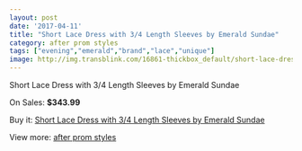 ```yaml
---
layout: post
date: '2017-04-11'
title: "Short Lace Dress with 3/4 Length Sleeves by Emerald Sundae"
category: after prom styles
tags: ["evening","emerald","brand","lace","unique"]
image: http://img.transblink.com/16861-thickbox_default/short-lace-dress-with-3-4-length-sleeves-by-emerald-sundae.jpg
---
```

Short Lace Dress with 3/4 Length Sleeves by Emerald Sundae

On Sales: **$343.99**
<a href="https://www.transblink.com/en/after-prom-styles/5322-short-lace-dress-with-3-4-length-sleeves-by-emerald-sundae.html"><amp-img layout="responsive" width="600" height="600" src="//img.transblink.com/16861-thickbox_default/short-lace-dress-with-3-4-length-sleeves-by-emerald-sundae.jpg" alt="Short Lace Dress with 3/4 Length Sleeves by Emerald Sundae 0" /></a>
<a href="https://www.transblink.com/en/after-prom-styles/5322-short-lace-dress-with-3-4-length-sleeves-by-emerald-sundae.html"><amp-img layout="responsive" width="600" height="600" src="//img.transblink.com/16863-thickbox_default/short-lace-dress-with-3-4-length-sleeves-by-emerald-sundae.jpg" alt="Short Lace Dress with 3/4 Length Sleeves by Emerald Sundae 1" /></a>
<a href="https://www.transblink.com/en/after-prom-styles/5322-short-lace-dress-with-3-4-length-sleeves-by-emerald-sundae.html"><amp-img layout="responsive" width="600" height="600" src="//img.transblink.com/16862-thickbox_default/short-lace-dress-with-3-4-length-sleeves-by-emerald-sundae.jpg" alt="Short Lace Dress with 3/4 Length Sleeves by Emerald Sundae 2" /></a>

Buy it: [Short Lace Dress with 3/4 Length Sleeves by Emerald Sundae](https://www.transblink.com/en/after-prom-styles/5322-short-lace-dress-with-3-4-length-sleeves-by-emerald-sundae.html "Short Lace Dress with 3/4 Length Sleeves by Emerald Sundae")

View more: [after prom styles](https://www.transblink.com/en/55-after-prom-styles "after prom styles")